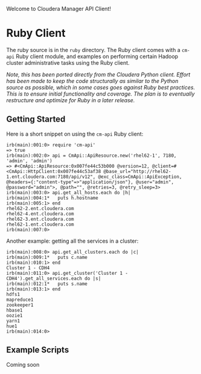 Welcome to Cloudera Manager API Client!

Ruby Client
=============
The ruby source is in the `ruby` directory. The Ruby client comes with a 
`cm-api` Ruby client module, and examples on performing certain Hadoop cluster 
administrative tasks using the Ruby client.

*Note, this has been ported directly from the Cloudera Python client. Effort has
been made to keep the code structurally as similar to the Python source as
possible, which in some cases goes against Ruby best practices. This is to ensure
initial functionality and coverage. The plan is to eventually restructure and 
optimize for Ruby in a later release.*

Getting Started
---------------
Here is a short snippet on using the `cm-api` Ruby client:

    irb(main):001:0> require 'cm-api'
    => true
    irb(main):002:0> api = CmApi::ApiResource.new('rhel62-1', 7180, 'admin', 'admin')
    => #<CmApi::ApiResource:0x007fe44c53b000 @version=12, @client=#<CmApi::HttpClient:0x007fe44c53af38 @base_url="http://rhel62-1.ent.cloudera.com:7180/api/v12", @exc_class=CmApi::ApiException, @headers={:"content-type"=>"application/json"}, @user="admin", @password="admin">, @path="", @retries=3, @retry_sleep=3>
    irb(main):003:0> api.get_all_hosts.each do |h|
    irb(main):004:1*   puts h.hostname
    irb(main):005:1> end
    rhel62-2.ent.cloudera.com
    rhel62-4.ent.cloudera.com
    rhel62-3.ent.cloudera.com
    rhel62-1.ent.cloudera.com
    irb(main):007:0> 

Another example: getting all the services in a cluster:

    irb(main):008:0> api.get_all_clusters.each do |c|
    irb(main):009:1*   puts c.name
    irb(main):010:1> end
    Cluster 1 - CDH4
    irb(main):011:0> api.get_cluster('Cluster 1 - CDH4').get_all_services.each do |s|
    irb(main):012:1*   puts s.name
    irb(main):013:1> end
    hdfs1
    mapreduce1
    zookeeper1
    hbase1
    oozie1
    yarn1
    hue1
    irb(main):014:0>

Example Scripts
---------------
Coming soon
